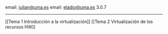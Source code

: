 
email: julian@uma.es
email: eladio@uma.es
3.0.7

___
[[Tema 1 Introducción a la virtualización]]
[[Tema 2 Virtualización de los recursos HW]]
